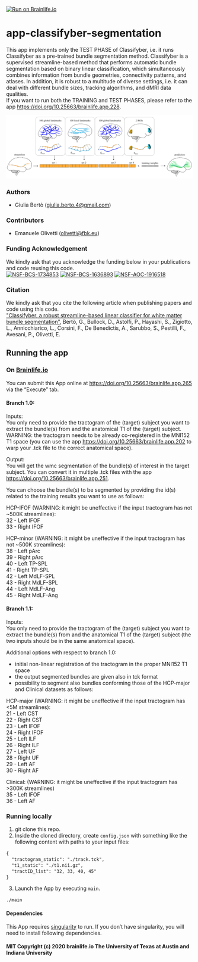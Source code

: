 [![Run on Brainlife.io](https://img.shields.io/badge/Brainlife-bl.app.265-blue.svg)](https://doi.org/10.25663/brainlife.app.265)

# app-classifyber-segmentation
This app implements only the TEST PHASE of Classifyber, i.e. it runs Classifyber as a pre-trained bundle segmentation method. Classifyber is a supervised streamline-based method that performs automatic bundle segmentation based on binary linear classification, which simultaneously combines information from bundle geometries, connectivity patterns, and atlases. In addition, it is robust to a multitude of diverse settings, i.e. it can deal with different bundle sizes, tracking algorithms, and dMRI data qualities. \
If you want to run both the TRAINING and TEST PHASES, please refer to the app https://doi.org/10.25663/brainlife.app.228.

![](graphical_abstract_classifyber.png)

### Authors
- Giulia Bertò (giulia.berto.4@gmail.com)

### Contributors
- Emanuele Olivetti (olivetti@fbk.eu)

### Funding Acknowledgement
We kindly ask that you acknowledge the funding below in your publications and code reusing this code. \
[![NSF-BCS-1734853](https://img.shields.io/badge/NSF_BCS-1734853-blue.svg)](https://nsf.gov/awardsearch/showAward?AWD_ID=1734853)
[![NSF-BCS-1636893](https://img.shields.io/badge/NSF_BCS-1636893-blue.svg)](https://nsf.gov/awardsearch/showAward?AWD_ID=1636893)
[![NSF-AOC-1916518](https://img.shields.io/badge/NSF_AOC-1916518-blue.svg)](https://nsf.gov/awardsearch/showAward?AWD_ID=1916518)

### Citation
We kindly ask that you cite the following article when publishing papers and code using this code. \
["Classifyber, a robust streamline-based linear classifier for white matter bundle segmentation"](https://www.biorxiv.org/content/10.1101/2020.02.10.942714v1), Bertò, G., Bullock, D., Astolfi, P., Hayashi, S., Zigiotto, L., Annicchiarico, L., Corsini, F., De Benedictis, A., Sarubbo, S., Pestilli, F., Avesani, P., Olivetti, E. 

## Running the app
### On [Brainlife.io](http://brainlife.io/) 
You can submit this App online at https://doi.org/10.25663/brainlife.app.265 via the “Execute” tab.

#### Branch 1.0:
Inputs: \
You only need to provide the tractogram of the (target) subject you want to extract the bundle(s) from and the anatomical T1 of the (target) subject. WARNING: the tractogram needs to be already co-registered in the MNI152 T1 space (you can use the app https://doi.org/10.25663/brainlife.app.202 to warp your .tck file to the correct anatomical space).

Output: \
You will get the wmc segmentation of the bundle(s) of interest in the target subject. You can convert it in multiple .tck files with the app https://doi.org/10.25663/brainlife.app.251.

You can choose the bundle(s) to be segmented by providing the id(s) related to the training results you want to use as follows: 

HCP-IFOF (WARNING: it might be uneffective if the input tractogram has not ~500K streamlines): \
32 - Left IFOF \
33 - Right IFOF

HCP-minor (WARNING: it might be uneffective if the input tractogram has not ~500K streamlines): \
38 - Left pArc \
39 - Right pArc \
40 - Left TP-SPL \
41 - Right TP-SPL \
42 - Left MdLF-SPL \
43 - Right MdLF-SPL \
44 - Left MdLF-Ang \
45 - Right MdLF-Ang 

#### Branch 1.1:
Inputs: \
You only need to provide the tractogram of the (target) subject you want to extract the bundle(s) from and the anatomical T1 of the (target) subject (the two inputs should be in the same anatomical space).

Additional options with respect to branch 1.0:
- initial non-linear registration of the tractogram in the proper MNI152 T1 space
- the output segmented bundles are given also in tck format
- possibility to segment also bundles conforming those of the HCP-major and Clinical datasets as follows:

HCP-major (WARNING: it might be uneffective if the input tractogram has <5M streamlines): \
21 - Left CST \
22 - Right CST \
23 - Left IFOF \
24 - Right IFOF \
25 - Left ILF \
26 - Right ILF \
27 - Left UF \
28 - Right UF \
29 - Left AF \
30 - Right AF

Clinical: (WARNING: it might be uneffective if the input tractogram has >300K streamlines) \
35 - Left IFOF \
36 - Left AF 

### Running locally
1. git clone this repo.
2. Inside the cloned directory, create `config.json` with something like the following content with paths to your input files:
```
{
  "tractogram_static": "./track.tck",
  "t1_static": "./t1.nii.gz",
  "tractID_list": "32, 33, 40, 45"
}
```
3. Launch the App by executing `main`.
```
./main
```

#### Dependencies
This App requires [singularity](https://sylabs.io/singularity/) to run. If you don’t have singularity, you will need to install following dependencies.

#### MIT Copyright (c) 2020 brainlife.io The University of Texas at Austin and Indiana University

